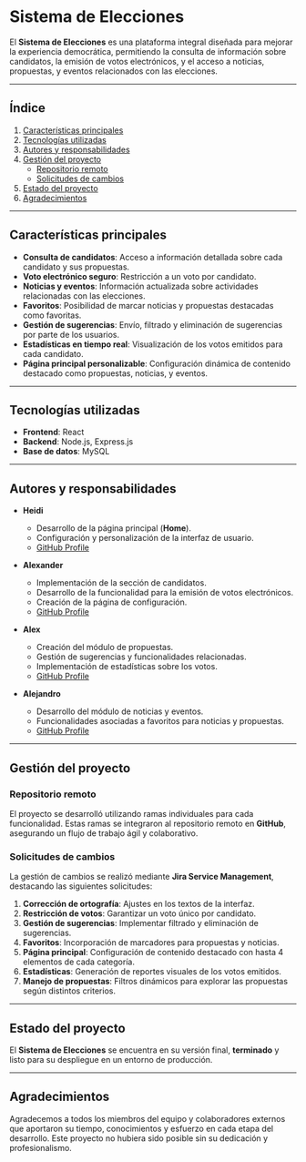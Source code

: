# **Sistema de Elecciones**

El **Sistema de Elecciones** es una plataforma integral diseñada para mejorar la experiencia democrática, permitiendo la consulta de información sobre candidatos, la emisión de votos electrónicos, y el acceso a noticias, propuestas, y eventos relacionados con las elecciones.

---

## **Índice**

1. [Características principales](#características-principales)  
2. [Tecnologías utilizadas](#tecnologías-utilizadas)  
3. [Autores y responsabilidades](#autores-y-responsabilidades)  
4. [Gestión del proyecto](#gestión-del-proyecto)  
   - [Repositorio remoto](#repositorio-remoto)  
   - [Solicitudes de cambios](#solicitudes-de-cambios)  
5. [Estado del proyecto](#estado-del-proyecto)  
6. [Agradecimientos](#agradecimientos)  

---

## **Características principales**

- **Consulta de candidatos**: Acceso a información detallada sobre cada candidato y sus propuestas.  
- **Voto electrónico seguro**: Restricción a un voto por candidato.  
- **Noticias y eventos**: Información actualizada sobre actividades relacionadas con las elecciones.  
- **Favoritos**: Posibilidad de marcar noticias y propuestas destacadas como favoritas.  
- **Gestión de sugerencias**: Envío, filtrado y eliminación de sugerencias por parte de los usuarios.  
- **Estadísticas en tiempo real**: Visualización de los votos emitidos para cada candidato.  
- **Página principal personalizable**: Configuración dinámica de contenido destacado como propuestas, noticias, y eventos.  

---

## **Tecnologías utilizadas**

- **Frontend**: React  
- **Backend**: Node.js, Express.js  
- **Base de datos**: MySQL  

---

## **Autores y responsabilidades**

- **Heidi**  
  - Desarrollo de la página principal (**Home**).  
  - Configuración y personalización de la interfaz de usuario.  
  - [GitHub Profile](https://github.com/heidi-github)  

- **Alexander**  
  - Implementación de la sección de candidatos.  
  - Desarrollo de la funcionalidad para la emisión de votos electrónicos.  
  - Creación de la página de configuración.  
  - [GitHub Profile](https://github.com/alexander-github)  

- **Alex**  
  - Creación del módulo de propuestas.  
  - Gestión de sugerencias y funcionalidades relacionadas.  
  - Implementación de estadísticas sobre los votos.  
  - [GitHub Profile](https://github.com/alex-guachi)  

- **Alejandro**  
  - Desarrollo del módulo de noticias y eventos.  
  - Funcionalidades asociadas a favoritos para noticias y propuestas.  
  - [GitHub Profile](https://github.com/alejandro-github)  


---

## **Gestión del proyecto**

### **Repositorio remoto**

El proyecto se desarrolló utilizando ramas individuales para cada funcionalidad. Estas ramas se integraron al repositorio remoto en **GitHub**, asegurando un flujo de trabajo ágil y colaborativo.

### **Solicitudes de cambios**

La gestión de cambios se realizó mediante **Jira Service Management**, destacando las siguientes solicitudes:  

1. **Corrección de ortografía**: Ajustes en los textos de la interfaz.  
2. **Restricción de votos**: Garantizar un voto único por candidato.  
3. **Gestión de sugerencias**: Implementar filtrado y eliminación de sugerencias.  
4. **Favoritos**: Incorporación de marcadores para propuestas y noticias.  
5. **Página principal**: Configuración de contenido destacado con hasta 4 elementos de cada categoría.  
6. **Estadísticas**: Generación de reportes visuales de los votos emitidos.  
7. **Manejo de propuestas**: Filtros dinámicos para explorar las propuestas según distintos criterios.  

---

## **Estado del proyecto**

El **Sistema de Elecciones** se encuentra en su versión final, **terminado** y listo para su despliegue en un entorno de producción.

---

## **Agradecimientos**

Agradecemos a todos los miembros del equipo y colaboradores externos que aportaron su tiempo, conocimientos y esfuerzo en cada etapa del desarrollo. Este proyecto no hubiera sido posible sin su dedicación y profesionalismo.  
